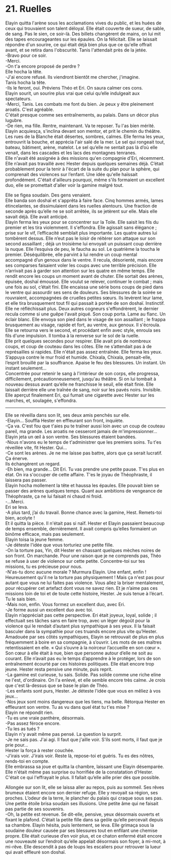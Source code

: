 # 21. Ruelles

Elayin quitta l'arène sous les acclamations vives du public, et les huées de ceux qui trouvaient son talent déloyal. Elle était couverte de sueur, de sable, de sang. Pas le sien, ce soir-là. Des billets changèrent de mains, on lui mit des tapes encourageantes sur les épaules. On la félicitait. Elle se laissait répondre d'un sourire, ce qui était déjà bien plus que ce qu'elle offrait avant, et se retira dans l'obscurité. Tanis l'attendait près de la jetée.\
-Bravo pour ce soir.\
-Merci.\
-On t'a encore proposé de perdre ?\
Elle hocha la tête.\
-J'ai encore refusé. Ils viendront bientôt me chercher, j'imagine.\
Tanis hocha la tête.\
-Ils le feront, oui. Préviens Théo et Eri. On saura calmer ces cons.\
Elayin sourit, un sourire plus vrai que celui qu’elle indulgeait aux spectateurs.\
-Merci, Tanis. Les combats me font du bien. Je peux y être pleinement aroatis. C'est agréable.\
C'était presque comme ses entraînements, au palais. Dans un décor plus lugubre.\
-De rien, ma fille. Rentre, maintenant. Va te reposer. Tu l'as bien mérité.\
Elayin acquiesça, s'inclina devant son mentor, et prit le chemin du théâtre. Les rues de la Blanche était désertes, sombres, calmes. Elle ferma les yeux, entrouvrit la bouche, et apprécia l'air salé de la mer. Le sel qui rongeait tout, bateau, bâtiment, arène, matelot. Le sel qu’elle ne sentait pas là d’où elle venait, dans les cascades et les lacs des montagnes tenranes.\
Elle n'avait été assignée à des missions qu'en compagnie d'Eri, récemment. Elle n’avait pas travaillé avec Hester depuis quelques semaines déjà. C’était probablement pour la tenir à l'écart de la suite du plan pour la sphère, qui comprenait des violences sur l’enfant. Une idée qu'elle haïssait profondément. C'était d'ailleurs pourquoi, même s'ils formaient un excellent duo, elle se promettait d'aller voir la gamine malgré tout.

Elle se figea soudain. Des gens venaient.\
Elle banda son doshaï et s'apprêta à faire face. Cinq hommes armés, lames étincelantes, se dissimulaient dans les ruelles alentours. Une fraction de seconde après qu’elle ne se soit arrêtée, ils se jetèrent sur elle. Mais elle savait déjà. Elle avait anticipé.\
Elayin ferma les yeux pour se concentrer sur la Toile. Elle saisit les fils du premier et les tira violemment. Il s'effondra. Elle agissait sans élégance ; prise sur le vif, l’efficacité semblait plus importante. Les quatre autres lui tombèrent dessus. Elle n’eut pas le loisir de réitérer son attaque sur son second assaillant ; déjà un troisième lui envoyait un puissant coup derrière la nuque. Elle l’esquiva de peu, le faucha au sol. Le quatrième la toucha le premier. Déséquilibrée, elle parvint à lui rendre un coup mental accompagné d’un genoux dans le ventre. Il recula, désorienté, mais encore ses comparses faisaient voler les coups avec une terrible précision. Elle n’arrivait pas à garder son attention sur les quatre en même temps. Elle rendit encore les coups un moment avant de chuter. Elle sortait des arènes, épuisée, doshaï émoussé. Elle voulut se relever, continuer le combat ; mais une fois au sol, c’était fini. Elle encaissa une série bons coups de pied dans le ventre qui assourdir ses sens de douleurs. Ses blessures de la soirée se rouvraient, accompagnées de cruelles petites sœurs. Ils levèrent leur lame, et elle tira brusquement tout fil qui passait à portée de son doshaï. Instinctif. Elle ne réfléchissait plus. Deux autres cogneurs s'effondrèrent, le dernier recula comme si une guêpe l'avait piqué. Son coup porta. Lame au flanc. Un éclair blanc. Elle envoya son pied dans le visage de son assaillant ; le frappa brusquement au visage, rapide et fort, au ventre, aux genoux. Il s'écroula. Elle se retourna vers le second, et procédant enfin avec style, enroula ses fils d'une impulsion. Il tomba à la renverse sur le sol de la ruelle.\
Elle prit quelques secondes pour respirer. Elle avait pris de nombreux coups, et coup de couteau dans les côtes. Elle ne s’attendait pas à de représailles si rapides. Elle n'était pas assez entraînée. Elle ferma les yeux. S’appuya contre le mur froid et humide. Chixala, Chixala, pensait-elle, l’esprit brouillé par la souffrance. Apaise le feu des blessures. Un instant. Un instant seulement...\
Concentrée pour retenir le sang à l'intérieur de son corps, elle progressa, difficilement, précautionneusement, jusqu'au théâtre. Si on lui tombait à nouveau dessus avant qu’elle ne franchisse le seuil, elle était finie. Elle laissait derrière elle une traînée de sang, noir sur les pavés noirs. Invisible. Elle aperçut finalement Eri, qui fumait une cigarette avec Hester sur les marches, et, soulagée, s'effondra.

***

Elle se réveilla dans son lit, ses deux amis penchés sur elle.\
-Elayin... Souffla Hester en effleurant son front, inquiète.\
-Ça va. C'est fou que t'aies pu te traîner aussi loin avec un coup de couteau pareil, ma grande. Les aroatis ne cesseront jamais de m'impressionner...\
Elayin jeta un œil à son ventre. Ses blessures étaient bandées.\
-Nous n'avons eu le temps de t'administrer que les premiers soins. Tu t'es réveillée vite, fit Hester. Qui...\
-Ce sont les arènes. Je ne me laisse pas battre, alors que ça serait lucratif. Ça énerve.\
Ils échangèrent un regard.\
-Eh bien, ma grande... Dit Eri. Tu vas prendre une petite pause. T'es plus en état. On ira s'occuper de cette affaire. T'es le joyau de Théophraste, il laissera pas passer.\
Elayin hocha mollement la tête et haussa les épaules. Elle pouvait bien se passer des arènes quelques temps. Quant aux ambitions de vengeance de Théophraste, ça ne lui faisait ni chaud ni froid.\
-...Merci.\
Eri se leva.\
-A plus tard, j’ai du travail. Bonne chance avec la gamine, Hest. Remets-toi bien, acolyte !\
Et il quitta la pièce. Il n'était pas si naïf. Hester et Elayin passaient beaucoup de temps ensemble, dernièrement. Il avait compris qu’elles formaient un binôme efficace, mais pas seulement.\
Elayin toisa la jeune femme.\
-Je déteste l'idée que vous torturiez une petite fille.\
-On la torture pas, Yin, dit Hester en chassant quelques mèches noires de son front. On marchande. Pour une raison que je ne comprends pas, Théo se refuse à user de violence sur cette petite. Concentre-toi sur tes missions, tu es précieuse pour nous.\
-N'as-tu donc aucune morale ? Murmura Elayin. Une enfant, enfin ! Heureusement qu'il ne la torture pas physiquement ! Mais ça n'est pas pour autant que vous ne lui faites pas violence. Vous allez la briser mentalement, pour récupérer cet artefact dont vous ne savez rien. Et je n’aime pas ces missions loin de toi et de toute cette histoire, Hester. Je suis tenue à l’écart. Tu le sais bien.\
-Mais non, enfin. Vous formez un excellent duo, avec Eri.\
-Je forme aussi un excellent duo avec toi.\
Elayin n’appréciait pas cette perspective. Eri était joyeux, loyal, solide ; il effectuait ses tâches sans en faire trop, avec un léger dégoût pour la violence qui le rendait d’autant plus sympathique à ses yeux. Il la faisait basculer dans la sympathie pour ces truands encore plus vite qu’Hester. Amadouée par ses côtés sympathiques, Elayin se retrouvait de plus en plus fréquemment à boire en sa compagnie, à s’ouvrir. Les mots de ses maîtres retentissaient en elle. « Qui s’ouvre à la noirceur l’accueille en son cœur ». Son cœur à elle était à nue, bien que personne autour d’elle ne soit au courant. Elle n’avait pas eu le temps d’apprendre à le protéger, lors de son entraînement écourté par ces histoires politiques. Elle était encore trop jeune. Hester resta pensive une minute, puis reprit.\
-La gamine est curieuse, tu sais. Solide. Pas solide comme une riche eline ne l'est, d'ordinaire. On l'a enlevé, et elle semble encore très calme. Je crois que c'est là-dessus que se base le plan de Théo.\
-Les enfants sont purs, Hester. Je déteste l'idée que vous en mêliez à vos jeux...\
-Nos jeux sont moins dangereux que les tiens, ma belle. Rétorqua Hester en effleurant son ventre. Tu as vu dans quel état tu t'es mise ?\
Elayin ne répondit rien.\
-Tu es une vraie panthère, désormais.\
-Pas assez féroce encore.\
-Tu les as tués ?\
Elayin n'y avait même pas pensé. La question la surprit.\
-Je ne sais pas. J'ai agi. Il faut que j'aille voir. S'ils sont morts, il faut que je prie pour...\
Hester la força à rester couchée.\
-J'irais voir. J'irais voir. Reste là, repose-toi et guéris. Tu es des nôtres, rends-toi en compte.\
Elle embrassa sa joue et quitta la chambre, laissant une Elayin désemparée. Elle n'était même pas surprise ou horrifiée de la constatation d'Hester. C'était ce qui l'effrayait le plus. Il fallait qu’elle aille prier dès que possible.

Allongée sur son lit, elle se laissa aller au repos, puis au sommeil. Ses rêves brumeux étaient encore son dernier refuge. Elle y revoyait sa région, ses proches. L’odeur de la terre, le plancher du palais qui craque sous ses pas. Une petite étoile brisa soudain ses illusions. Une petite âme qui ne faisait pas partie de ses souvenirs.\
-Oh, la petite est revenue. Se dit-elle, pensive, yeux désormais ouverts et fixant le plafond. C’était la petite fille dans sa geôle qu’elle percevait depuis sa chambre. Elayin hésita, puis lentement, se leva. Elle grimaça sous la soudaine douleur causée par ses blessures tout en enfilant une chemise propre. Elle était curieuse d’en voir plus, et ce chaton enfermé était encore une nouveauté sur l’endroit qu’elle appelait désormais son foyer, à mi-mot, à mi-rêve. Elle descendit à pas de loups les escaliers pour retrouver la lueur qui avait effleuré son doshaï.

 
